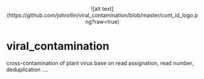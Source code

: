 
<p align="center">
![alt text](https://github.com/johrollin/viral_contamination/blob/master/cont_id_logo.png?raw=true)
<p align="center">

# viral_contamination
cross-contamination of plant virus base on read assignation, read number, deduplication ....
